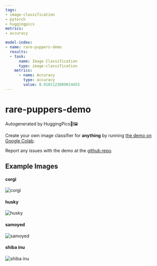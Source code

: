 ```yaml
---
tags:
- image-classification
- pytorch
- huggingpics
metrics:
- accuracy

model-index:
- name: rare-puppers-demo
  results:
  - task:
      name: Image Classification
      type: image-classification
    metrics:
      - name: Accuracy
        type: accuracy
        value: 0.9101123809814453
---
```


# rare-puppers-demo


Autogenerated by HuggingPics🤗🖼️

Create your own image classifier for **anything** by running [the demo on Google Colab](https://colab.research.google.com/github/nateraw/huggingpics/blob/main/HuggingPics.ipynb).

Report any issues with the demo at the [github repo](https://github.com/nateraw/huggingpics).


## Example Images


#### corgi

![corgi](images/corgi.jpg)

#### husky

![husky](images/husky.jpg)

#### samoyed

![samoyed](images/samoyed.jpg)

#### shiba inu

![shiba inu](images/shiba_inu.jpg)